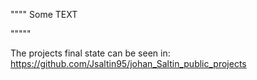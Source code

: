 """"
Some TEXT

"""""


The projects final state can be seen in: https://github.com/Jsaltin95/johan_Saltin_public_projects
